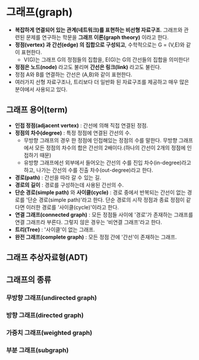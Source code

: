 # 그래프(graph)
+ **복잡하게 연결되어 있는 관계(네트워크)를 표현하는 비선형 자료구조**. 그래프와 관련된 문제를 연구하는 학문을 **그래프 이론(graph theory)** 이라고 한다.
+ **정점(vertex) 과 간선(edge) 의 집합으로 구성되고**, 수학적으로는 G = (V,E)와 같이 표현한다. 
   + V(G)는 그래프 G의 정점들의 집합을, E(G)는 G의 간선들의 집합을 의미한다!
+ **정점은 노드(node)** 라고도 불리며 **간선은 링크(link)** 라고도 불린다.
+ 정점 A와 B를 연결하는 간선은 (A,B)와 같이 표현한다.
+ 여러가지 선형 자료구조나, 트리보다 더 일반화 된 자료구조를 제공하고 매우 많은 분야에서 사용되고 있다.

## 그래프 용어(term)
+ **인접 정점(adjacent vertex)** : 간선에 의해 직접 연결된 정점.
+ **정점의 차수(degree)** : 특정 정점에 연결된 간선의 수. 
   + 무방향 그래프의 경우 한 정점에 인접해있는 정점의 수를 말한다. 무방향 그래프에서 모든 정점의 차수의 합은 간선의 2배이다.(하나의 간선이 2개의 정점에 인접하기 때문)
   + 유방향 그래프에선 외부에서 들어오는 간선의 수를 진입 차수(in-degree)라고 하고, 나가는 간선의 수를 진출 차수(out-degree)라고 한다. 
+ **경로(path)** : 간선을 따라 갈 수 있는 길.
+ **경로의 길이** : 경로를 구성하는데 사용된 간선의 수.
+ **단순 경로(simple path)** 와 **사이클(cycle)** : 경로 중에서 반복되는 간선이 없는 경로를 '단순 경로(simple path)'라고 한다. 단순 경로의 시작 정점과 종료 정점이 같다면 이러한 경로를 '사이클(cycle)'이라고 한다. 
+ **연결 그래프(connected graph)** : 모든 정점들 사이에 '경로'가 존재하는 그래프를 연결 그래프라 부른다. 그렇지 않은 경우는 '비연결 그래프'라고 한다.
+ **트리(Tree)** : '사이클'이 없는 그래프.
+ **완전 그래프(complete graph)** : 모든 정점 간에 '간선'이 존재하는 그래프.

## 그래프 추상자료형(ADT)


## 그래프의 종류

### 무방향 그래프(undirected graph)

### 방향 그래프(directed graph)

### 가중치 그래프(weighted graph) 

### 부분 그래프(subgraph)
